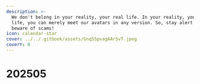 ```yaml
---
description: >-
  We don't belong in your reality, your real life. In your reality, your real
  life, you can merely meet our avatars in any version. So, stay alert and
  beware of scams!
icon: calendar-star
cover: ../../.gitbook/assets/GnqSSpvagAAr5vT.jpeg
coverY: 0
---
```


# 202505

